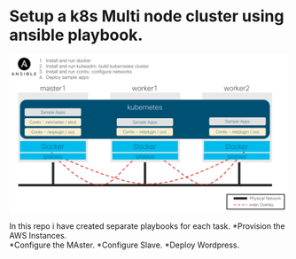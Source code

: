 # Setup a k8s Multi node cluster using ansible playbook.
![k8s-cluster](https://raw.githubusercontent.com/Deepak9829/IMAGES/master/k8s-cluster.png)

In this repo i have created separate playbooks for each task.
*Provision the AWS Instances.<br>
*Configure the MAster.
*Configure Slave.
*Deploy Wordpress.
       
